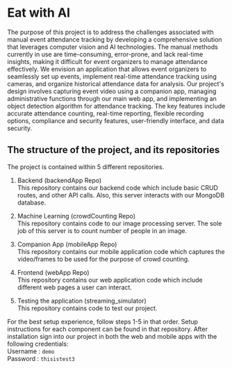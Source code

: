 # Eat with AI
The purpose of this project is to address the challenges associated with manual event attendance tracking by developing a comprehensive solution that leverages computer vision and AI technologies. The manual methods currently in use are time-consuming, error-prone, and lack real-time insights, making it difficult for event organizers to manage attendance effectively. We envision an application that allows event organizers to seamlessly set up events, implement real-time attendance tracking using cameras, and organize historical attendance data for analysis. Our project's design involves capturing event video using a companion app, managing administrative functions through our main web app, and implementing an object detection algorithm for attendance tracking. The key features include accurate attendance counting, real-time reporting, flexible recording options, compliance and security features, user-friendly interface, and data security.

## The structure of the project, and its repositories
The project is contained within 5 different repositories.

1. Backend (backendApp Repo)  
This repository contains our backend code which include basic CRUD routes, and other API calls. Also, this server interacts with our MongoDB database.

2. Machine Learning (crowdCounting Repo)   
This repository contains code to our image processing server. The sole job of this server is to count number of people in an image.

3. Companion App (mobileApp Repo)   
This repository contains our mobile application code which captures the video/frames to be used for the purpose of crowd counting.

4. Frontend (webApp Repo)   
This repository contains our web application code which include different web pages a user can interact.

5. Testing the application (streaming_simulator)   
This repository contains code to test our project.

For the best setup experience, follow steps 1-5 in that order. Setup instructions for each component can be found in that repository. After installation sign into our project in both the web and mobile apps with the following credentials:  
Username : `demo`  
Password : `thisistest3`
